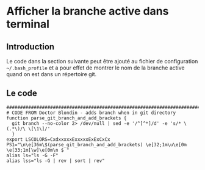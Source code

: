 # Afficher la branche active dans terminal

## Introduction
Le code dans la section suivante peut être ajouté au fichier de configuration
` ~/.bash_profile` et a pour effet de montrer le nom de la branche active quand
on est dans un répertoire git.

## Le code
```
################################################################################
# CODE FROM Doctor Blondin - adds branch when in git directory
function parse_git_branch_and_add_brackets {
  git branch --no-color 2> /dev/null | sed -e '/^[^*]/d' -e 's/* \(.*\)/\ \[\1\]/'
  }
export LSCOLORS=CxdxxxxxExxxxxExExCxCx
PS1="\n\e[36m\$(parse_git_branch_and_add_brackets) \e[32;1m\u\e[0m \e[33;1m[\w]\e[0m\n $ "
alias ls="ls -G -F"
alias lss="ls -G | rev | sort | rev"
```
